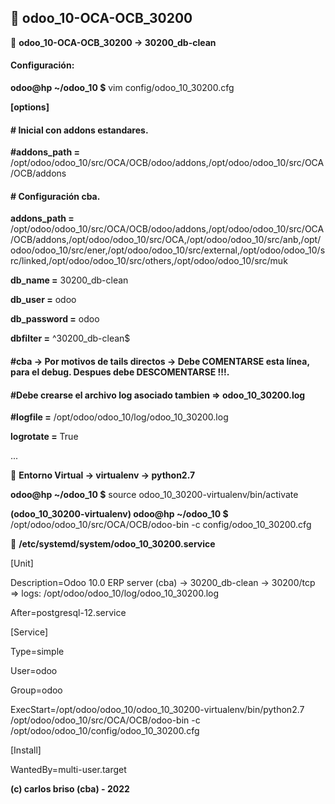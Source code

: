 ## :memo: odoo_10-OCA-OCB_30200

:pushpin: **odoo_10-OCA-OCB_30200 -> 30200_db-clean**
#### Configuración:

**odoo@hp ~/odoo_10 $** vim config/odoo_10_30200.cfg

**[options]**

#### # Inicial con addons estandares.
**#addons_path =** /opt/odoo/odoo_10/src/OCA/OCB/odoo/addons,/opt/odoo/odoo_10/src/OCA/OCB/addons

#### # Configuración cba.

**addons_path =** /opt/odoo/odoo_10/src/OCA/OCB/odoo/addons,/opt/odoo/odoo_10/src/OCA/OCB/addons,/opt/odoo/odoo_10/src/OCA,/opt/odoo/odoo_10/src/anb,/opt/odoo/odoo_10/src/ener,/opt/odoo/odoo_10/src/external,/opt/odoo/odoo_10/src/linked,/opt/odoo/odoo_10/src/others,/opt/odoo/odoo_10/src/muk

**db_name =** 30200_db-clean

**db_user =** odoo

**db_password =** odoo

**dbfilter =** ^30200_db-clean$

#### #cba -> Por motivos de tails directos -> Debe COMENTARSE esta línea, para el debug. Despues debe DESCOMENTARSE !!!.
#### #Debe crearse el archivo log asociado tambien => odoo_10_30200.log

**#logfile =** /opt/odoo/odoo_10/log/odoo_10_30200.log

**logrotate =** True

...

:pushpin: **Entorno Virtual -> virtualenv -> python2.7**

**odoo@hp ~/odoo_10 $** source odoo_10_30200-virtualenv/bin/activate

**(odoo_10_30200-virtualenv) odoo@hp ~/odoo_10 $** /opt/odoo/odoo_10/src/OCA/OCB/odoo-bin -c config/odoo_10_30200.cfg

:pushpin: **/etc/systemd/system/odoo_10_30200.service**

[Unit]

Description=Odoo 10.0 ERP server (cba) → 30200_db-clean → 30200/tcp => logs: /opt/odoo/odoo_10/log/odoo_10_30200.log

After=postgresql-12.service

[Service]

Type=simple

User=odoo

Group=odoo

ExecStart=/opt/odoo/odoo_10/odoo_10_30200-virtualenv/bin/python2.7 /opt/odoo/odoo_10/src/OCA/OCB/odoo-bin -c  /opt/odoo/odoo_10/config/odoo_10_30200.cfg

[Install]

WantedBy=multi-user.target


**(c) carlos briso (cba) - 2022**

